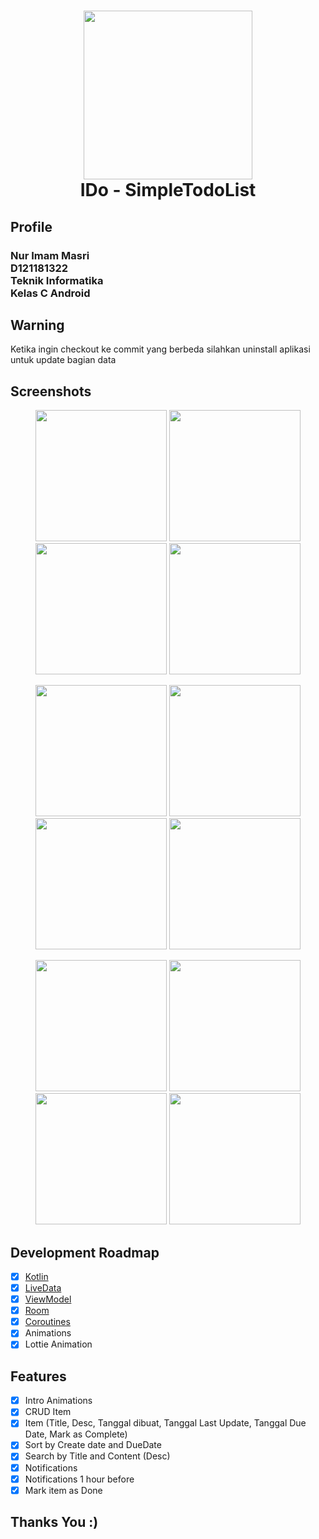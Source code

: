 <h1 align="center">
  <img src="https://user-images.githubusercontent.com/54845293/83271153-0838eb80-a1fc-11ea-8460-ea354f94b1e4.png" width="270">
<br>
IDo - SimpleTodoList
</h1>

## Profile
<h3>
Nur Imam Masri
<br>
D121181322
<br>
Teknik Informatika
<br>
Kelas C Android
</h3>

## Warning
<p>Ketika ingin checkout ke commit yang berbeda silahkan uninstall aplikasi untuk update bagian data</p>

## Screenshots

<p align="center">
  <img src="https://user-images.githubusercontent.com/54845293/83271404-69f95580-a1fc-11ea-9481-9f98b00d1300.png" width="210">
  <img src="https://user-images.githubusercontent.com/54845293/83271413-6c5baf80-a1fc-11ea-8e37-cc30f2585eb0.png" width="210">
  <img src="https://user-images.githubusercontent.com/54845293/83271415-6cf44600-a1fc-11ea-828e-097a06d2e7fe.png" width="210">
  <img src="https://user-images.githubusercontent.com/54845293/83271417-6d8cdc80-a1fc-11ea-9075-e2a3991dff58.png" width="210">
</p>

<p align="center">
  <img src="https://user-images.githubusercontent.com/54845293/83271489-85646080-a1fc-11ea-9625-94d5063c1c10.png" width="210">
  <img src="https://user-images.githubusercontent.com/54845293/83271535-957c4000-a1fc-11ea-8212-cc23afc4aced.png" width="210">
  <img src="https://user-images.githubusercontent.com/54845293/83271555-9ad98a80-a1fc-11ea-92d8-6699bc94d055.png" width="210">
  <img src="https://user-images.githubusercontent.com/54845293/83271559-9ca34e00-a1fc-11ea-9075-c15d52d88287.png" width="210">
</p>

<p align="center">
  <img src="https://user-images.githubusercontent.com/54845293/83271609-ab8a0080-a1fc-11ea-8a80-7f26d4771e6e.png" width="210">
  <img src="https://user-images.githubusercontent.com/54845293/83271613-ac229700-a1fc-11ea-98bf-4b5a3700d01d.png" width="210">
  <img src="https://user-images.githubusercontent.com/54845293/83271633-b0e74b00-a1fc-11ea-8900-61e8e0e0fb56.png" width="210">
  <img src="https://user-images.githubusercontent.com/54845293/83271653-b80e5900-a1fc-11ea-8672-6bdce904ab22.png" width="210">
</p>

## Development Roadmap

- [x] [Kotlin](https://kotlinlang.org/)
- [x] [LiveData](https://developer.android.com/topic/libraries/architecture/livedata)
- [x] [ViewModel](https://developer.android.com/topic/libraries/architecture/viewmodel)
- [x] [Room](https://developer.android.com/topic/libraries/architecture/room)
- [x] [Coroutines](https://developer.android.com/topic/libraries/architecture/coroutines)
- [x] Animations
- [x] Lottie Animation

## Features

- [x] Intro Animations
- [x] CRUD Item
- [x] Item (Title, Desc, Tanggal dibuat, Tanggal Last Update, Tanggal Due Date, Mark as Complete)
- [x] Sort by Create date and DueDate
- [x] Search by Title and Content (Desc)
- [x] Notifications
- [x] Notifications 1 hour before
- [x] Mark item as Done

## Thanks You :)


